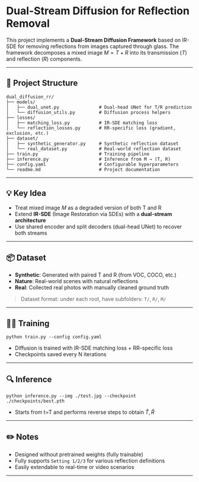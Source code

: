 # Dual-Stream Diffusion for Reflection Removal

This project implements a **Dual-Stream Diffusion Framework** based on IR-SDE for removing reflections from images captured through glass. The framework decomposes a mixed image $M = T + R$ into its transmission ($T$) and reflection ($R$) components.

---

## 🔧 Project Structure

```
dual_diffusion_rr/
├── models/
│   ├── dual_unet.py               # Dual-head UNet for T/R prediction
│   └── diffusion_utils.py         # Diffusion process helpers
├── losses/
│   ├── matching_loss.py           # IR-SDE matching loss
│   └── reflection_losses.py       # RR-specific loss (gradient, exclusion, etc.)
├── dataset/
│   ├── synthetic_generator.py     # Synthetic reflection dataset
│   └── real_dataset.py            # Real-world reflection dataset
├── train.py                       # Training pipeline
├── inference.py                   # Inference from M → (T, R)
├── config.yaml                    # Configurable hyperparameters
└── readme.md                      # Project documentation
```

---

## 💡 Key Idea

* Treat mixed image $M$ as a degraded version of both T and R
* Extend **IR-SDE** (Image Restoration via SDEs) with a **dual-stream architecture**
* Use shared encoder and split decoders (dual-head UNet) to recover both streams

---

## 📦 Dataset

* **Synthetic**: Generated with paired T and R (from VOC, COCO, etc.)
* **Nature**: Real-world scenes with natural reflections
* **Real**: Collected real photos with manually cleaned ground truth

> Dataset format: under each root, have subfolders: `T/`, `R/`, `M/`

---

## 🏋️‍♀️ Training

```
python train.py --config config.yaml
```

* Diffusion is trained with IR-SDE matching loss + RR-specific loss
* Checkpoints saved every N iterations

---

## 🔍 Inference

```
python inference.py --img ./test.jpg --checkpoint ./checkpoints/best.pth
```

* Starts from t=T and performs reverse steps to obtain $\hat{T}, \hat{R}$

---

## ✏️ Notes

* Designed without pretrained weights (fully trainable)
* Fully supports `Setting 1/2/3` for various reflection definitions
* Easily extendable to real-time or video scenarios

---